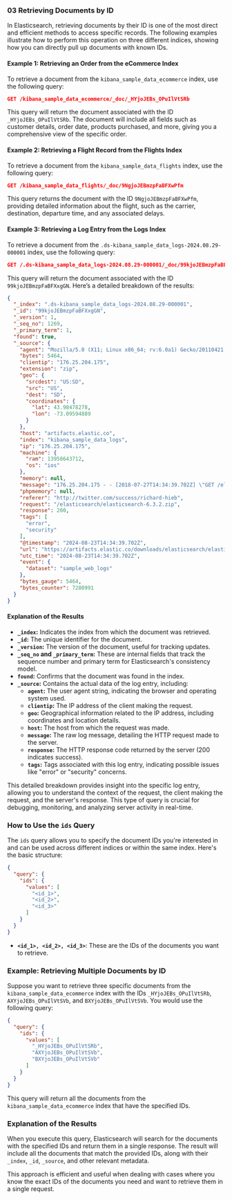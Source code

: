 ### 03 Retrieving Documents by ID

In Elasticsearch, retrieving documents by their ID is one of the most direct and efficient methods to access specific records. The following examples illustrate how to perform this operation on three different indices, showing how you can directly pull up documents with known IDs.

#### Example 1: Retrieving an Order from the eCommerce Index
To retrieve a document from the `kibana_sample_data_ecommerce` index, use the following query:

```json
GET /kibana_sample_data_ecommerce/_doc/_HYjoJEBs_OPuIlVtSRb
```

This query will return the document associated with the ID `_HYjoJEBs_OPuIlVtSRb`. The document will include all fields such as customer details, order date, products purchased, and more, giving you a comprehensive view of the specific order.

#### Example 2: Retrieving a Flight Record from the Flights Index
To retrieve a document from the `kibana_sample_data_flights` index, use the following query:

```json
GET /kibana_sample_data_flights/_doc/9NgjoJEBmzpFaBFXwPfm
```

This query returns the document with the ID `9NgjoJEBmzpFaBFXwPfm`, providing detailed information about the flight, such as the carrier, destination, departure time, and any associated delays.

#### Example 3: Retrieving a Log Entry from the Logs Index
To retrieve a document from the `.ds-kibana_sample_data_logs-2024.08.29-000001` index, use the following query:

```json
GET /.ds-kibana_sample_data_logs-2024.08.29-000001/_doc/99kjoJEBmzpFaBFXxgGN
```

This query will return the document associated with the ID `99kjoJEBmzpFaBFXxgGN`. Here’s a detailed breakdown of the results:

```json
{
  "_index": ".ds-kibana_sample_data_logs-2024.08.29-000001",
  "_id": "99kjoJEBmzpFaBFXxgGN",
  "_version": 1,
  "_seq_no": 1269,
  "_primary_term": 1,
  "found": true,
  "_source": {
    "agent": "Mozilla/5.0 (X11; Linux x86_64; rv:6.0a1) Gecko/20110421 Firefox/6.0a1",
    "bytes": 5464,
    "clientip": "176.25.204.175",
    "extension": "zip",
    "geo": {
      "srcdest": "US:SD",
      "src": "US",
      "dest": "SD",
      "coordinates": {
        "lat": 43.98478278,
        "lon": -73.09594889
      }
    },
    "host": "artifacts.elastic.co",
    "index": "kibana_sample_data_logs",
    "ip": "176.25.204.175",
    "machine": {
      "ram": 13958643712,
      "os": "ios"
    },
    "memory": null,
    "message": "176.25.204.175 - - [2018-07-27T14:34:39.702Z] \"GET /elasticsearch/elasticsearch-6.3.2.zip HTTP/1.1\" 200 5464 \"-\" \"Mozilla/5.0 (X11; Linux x86_64; rv:6.0a1) Gecko/20110421 Firefox/6.0a1\"",
    "phpmemory": null,
    "referer": "http://twitter.com/success/richard-hieb",
    "request": "/elasticsearch/elasticsearch-6.3.2.zip",
    "response": 200,
    "tags": [
      "error",
      "security"
    ],
    "@timestamp": "2024-08-23T14:34:39.702Z",
    "url": "https://artifacts.elastic.co/downloads/elasticsearch/elasticsearch-6.3.2.zip",
    "utc_time": "2024-08-23T14:34:39.702Z",
    "event": {
      "dataset": "sample_web_logs"
    },
    "bytes_gauge": 5464,
    "bytes_counter": 7280991
  }
}
```

#### Explanation of the Results

- **`_index`:** Indicates the index from which the document was retrieved.
- **`_id`:** The unique identifier for the document.
- **`_version`:** The version of the document, useful for tracking updates.
- **`_seq_no` and `_primary_term`:** These are internal fields that track the sequence number and primary term for Elasticsearch's consistency model.
- **`found`:** Confirms that the document was found in the index.
- **`_source`:** Contains the actual data of the log entry, including:
  - **`agent`:** The user agent string, indicating the browser and operating system used.
  - **`clientip`:** The IP address of the client making the request.
  - **`geo`:** Geographical information related to the IP address, including coordinates and location details.
  - **`host`:** The host from which the request was made.
  - **`message`:** The raw log message, detailing the HTTP request made to the server.
  - **`response`:** The HTTP response code returned by the server (200 indicates success).
  - **`tags`:** Tags associated with this log entry, indicating possible issues like "error" or "security" concerns.

This detailed breakdown provides insight into the specific log entry, allowing you to understand the context of the request, the client making the request, and the server's response. This type of query is crucial for debugging, monitoring, and analyzing server activity in real-time.


### How to Use the `ids` Query

The `ids` query allows you to specify the document IDs you're interested in and can be used across different indices or within the same index. Here's the basic structure:

```json
{
  "query": {
    "ids": {
      "values": [
        "<id_1>",
        "<id_2>",
        "<id_3>"
      ]
    }
  }
}
```

- **`<id_1>, <id_2>, <id_3>`**: These are the IDs of the documents you want to retrieve.

### Example: Retrieving Multiple Documents by ID

Suppose you want to retrieve three specific documents from the `kibana_sample_data_ecommerce` index with the IDs `_HYjoJEBs_OPuIlVtSRb`, `AXYjoJEBs_OPuIlVtSVb`, and `BXYjoJEBs_OPuIlVtSVb`. You would use the following query:

```json
{
  "query": {
    "ids": {
      "values": [
        "_HYjoJEBs_OPuIlVtSRb",
        "AXYjoJEBs_OPuIlVtSVb",
        "BXYjoJEBs_OPuIlVtSVb"
      ]
    }
  }
}
```

This query will return all the documents from the `kibana_sample_data_ecommerce` index that have the specified IDs.

### Explanation of the Results

When you execute this query, Elasticsearch will search for the documents with the specified IDs and return them in a single response. The result will include all the documents that match the provided IDs, along with their `_index`, `_id`, `_source`, and other relevant metadata.

This approach is efficient and useful when dealing with cases where you know the exact IDs of the documents you need and want to retrieve them in a single request.